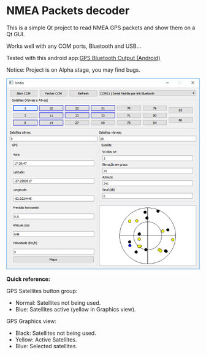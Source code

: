 NMEA Packets decoder
=============

This is a simple Qt project to read NMEA GPS packets and show them on a Qt GUI.

Works well with any COM ports, Bluetooth and USB...

Tested with this android app:[GPS Bluetooth Output (Android)](https://play.google.com/store/apps/details?id=com.meowsbox.btgps&hl=en)

Notice: Project is on Alpha stage, you may find bugs.

![alt tag](https://github.com/angelorodem/qt-satelite-info/blob/master/Project%20image/tela%20gps.png?raw=true)

**Quick reference:**

GPS Satellites button group:
  * Normal: Satellites not being used.
  * Blue:   Satellites active (yellow in Graphics view).
  
GPS Graphics view:
  * Black:  Satellites not being used.
  * Yellow: Active Satellites.
  * Blue:   Selected satellites.



